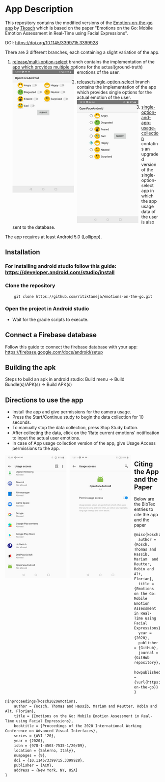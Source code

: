 # App Description

This repository contains the modified versions of the [Emotion-on-the-go app](https://github.com/TKosch/emotions-on-the-go) by [Tkosch](https://github.com/TKosch) which is based on the paper "Emotions on the Go: Mobile Emotion Assessment in Real-Time using Facial Expressions".

DOI: https://doi.org/10.1145/3399715.3399928


<!-- // info of different branches: -->
There are 3 different branches, each containing a slight variation of the app.
<!--  Multi-options selection of user emotions, Single select, app usage data -->
1) [release/multi-option-select](https://github.com/ritiktaneja/emotions-on-the-go/tree/release/multi-option-select) branch contains the implementation of the app which provides multiple options for the actual(ground-truth) emotions of the user.
    <img src="./screenshots/IMG-20220420-WA0002.jpg" style="float: left; margin-right: 10px;" width="200" height="400"/>

2) [release/single-option-select](https://github.com/ritiktaneja/emotions-on-the-go/tree/release/single-option-select) branch contains the implementation of the app which provides single options for the actual emotion of the user. 
    <img src="./screenshots/IMG-20220420-WA0006.jpg" style="float: left; margin-right: 10px;" width="200" height="400"/>

3) [single-option-and-app-usage-collection](https://github.com/ritiktaneja/emotions-on-the-go/tree/release/single-option-and-app-usage-collection) contatins an upgraded version of the single-option-select app in which the app usage data of the user is also sent to the database. 

The app requires at least Android 5.0 (Lollipop).

## Installation
<!-- installing android studio -->
### For installing android studio follow this guide: https://developer.android.com/studio/install

### Clone the repository
```
    git clone https://github.com/ritiktaneja/emotions-on-the-go.git
```
### Open the project in Android studio
- Wait for the gradle scripts to execute.
<!-- // wait for gradle build -->

<!-- // Steps to create a new database: -->
## Connect a Firebase database
Follow this guide to connect the firebase database with your app: https://firebase.google.com/docs/android/setup

<!-- // update the database -->

<!-- // Building an apk -->
## Building the apk
Steps to build an apk in android studio: Build menu -> Build Bundle(s)/APK(s) -> Build APK(s) 


<!-- // FER analytics -->
## Directions to use the app
- Install the app and give permissions for the camera usage.
- Press the Start/Continue study to begin the data collection for 10 seconds.
- To manually stop the data collection, press Stop Study button.
- After collecting the data, click on the 'Rate current emotions' notification to input the actual user emotions.
- In case of App usage collection version of the app, give Usage Access permissions to the app.

<div>
<img src="./screenshots/IMG-20220420-WA0004.jpg" style="float: left; margin-right: 10px;" width="200" height="400"/>
<img src="./screenshots/IMG-20220420-WA0003.jpg" style="float: left; margin-right: 10px;" width="200" height="400"/>
</div>
<!-- <img src="./screenshots/IMG-20220420-WA0005.jpg" style="float: left; margin-right: 10px;" width="200" height="400"/> -->
<!-- <img src="./screenshots/open.png" style="float: left; margin-right: 10px;" width="200" height="400"/> -->
<!-- <img src="./screenshots/open2.png" style="float: left; margin-right: 10px;" width="200" height="400"/> -->

## Citing the App and the Paper

Below are the BibTex entries to cite the app and the paper

```
@misc{kosch:emotions,
  author = {Kosch, Thomas and Hassib, Mariam  and Reutter, Robin and Alt, Florian},
  title = {Emotions on the Go: Mobile Emotion Assessment in Real-Time using Facial Expressions},
  year = {2020},
  publisher = {GitHub},
  journal = {GitHub repository},
  howpublished = {\url{https://github.com/TKosch/emotions-on-the-go}}
}
```

```
@inproceedings{kosch2020emotions,
    author = {Kosch, Thomas and Hassib, Mariam and Reutter, Robin and Alt, Florian},
    title = {Emotions on the Go: Mobile Emotion Assessment in Real-Time using Facial Expressions},
    booktitle = {Proceedings of the 2020 International Working Conference on Advanced Visual Interfaces},
    series = {AVI '20},
    year = {2020},
    isbn = {978-1-4503-7535-1/20/09},
    location = {Salerno, Italy},
    numpages = {9},
    doi = {10.1145/3399715.3399928},
    publisher = {ACM},
    address = {New York, NY, USA}
} 
```
